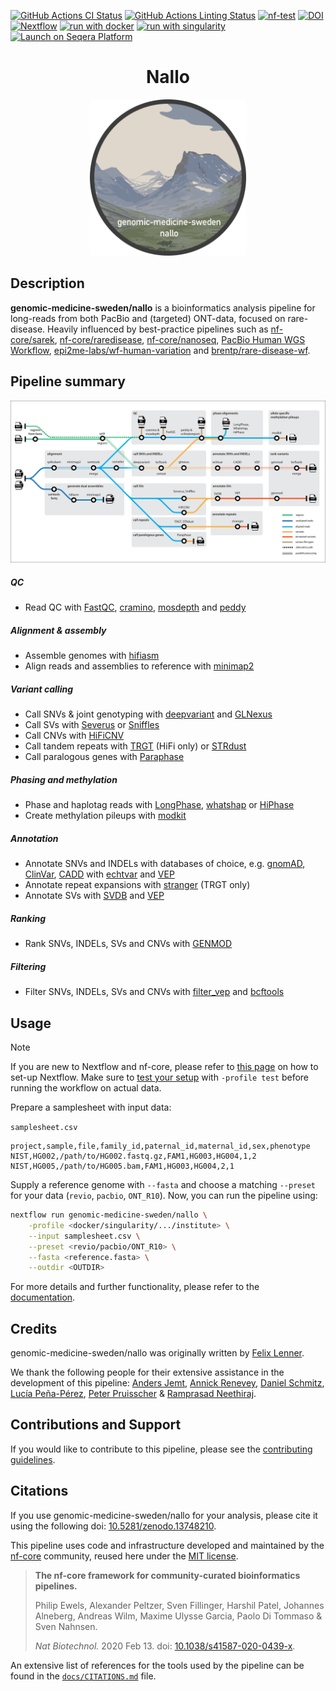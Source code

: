 
[![GitHub Actions CI Status](https://github.com/genomic-medicine-sweden/nallo/actions/workflows/ci.yml/badge.svg)](https://github.com/genomic-medicine-sweden/nallo/actions/workflows/ci.yml)
[![GitHub Actions Linting Status](https://github.com/genomic-medicine-sweden/nallo/actions/workflows/linting.yml/badge.svg)](https://github.com/genomic-medicine-sweden/nallo/actions/workflows/linting.yml)
[![nf-test](https://img.shields.io/badge/unit_tests-nf--test-337ab7.svg)](https://www.nf-test.com)
[![DOI](https://zenodo.org/badge/DOI/10.5281/zenodo.13748210.svg)](https://doi.org/10.5281/zenodo.13748210)
[![Nextflow](https://img.shields.io/badge/nextflow%20DSL2-%E2%89%A524.04.2-23aa62.svg)](https://www.nextflow.io/)
[![run with docker](https://img.shields.io/badge/run%20with-docker-0db7ed?labelColor=000000&logo=docker)](https://www.docker.com/)
[![run with singularity](https://img.shields.io/badge/run%20with-singularity-1d355c.svg?labelColor=000000)](https://sylabs.io/docs/)
[![Launch on Seqera Platform](https://img.shields.io/badge/Launch%20%F0%9F%9A%80-Seqera%20Platform-%234256e7)](https://cloud.seqera.io/launch?pipeline=https://github.com/genomic-medicine-sweden/nallo)

<h1 align="center">Nallo</h1>
<p align="center">
  <picture align="center">
    <source media="(prefers-color-scheme: dark)" srcset="docs/images/nallo_dark.png">
    <img width=250px alt="Nallo logo" src="docs/images/nallo_light.png">
  </picture>
</p>

## Description

**genomic-medicine-sweden/nallo** is a bioinformatics analysis pipeline for long-reads from both PacBio and (targeted) ONT-data, focused on rare-disease. Heavily influenced by best-practice pipelines such as [nf-core/sarek](https://nf-co.re/sarek), [nf-core/raredisease](https://nf-co.re/raredisease), [nf-core/nanoseq](https://github.com/nf-core/nanoseq), [PacBio Human WGS Workflow](https://github.com/PacificBiosciences/pb-human-wgs-workflow-snakemake), [epi2me-labs/wf-human-variation](https://github.com/epi2me-labs/wf-human-variation) and [brentp/rare-disease-wf](https://github.com/brentp/rare-disease-wf).

## Pipeline summary

<picture align="center">
    <img alt="genomic-medicine-sweden/nallo workflow" src="docs/images/nallo_metromap.png">
  </picture>

##### QC

- Read QC with [FastQC](http://www.bioinformatics.babraham.ac.uk/projects/fastqc/), [cramino](https://github.com/wdecoster/cramino), [mosdepth](https://github.com/brentp/mosdepth) and [peddy](https://github.com/brentp/peddy)

##### Alignment & assembly

- Assemble genomes with [hifiasm](https://github.com/chhylp123/hifiasm)
- Align reads and assemblies to reference with [minimap2](https://github.com/lh3/minimap2)

##### Variant calling

- Call SNVs & joint genotyping with [deepvariant](https://github.com/google/deepvariant) and [GLNexus](https://github.com/dnanexus-rnd/GLnexus)
- Call SVs with [Severus](https://github.com/KolmogorovLab/Severus) or [Sniffles](https://github.com/fritzsedlazeck/Sniffles)
- Call CNVs with [HiFiCNV](https://github.com/PacificBiosciences/HiFiCNV)
- Call tandem repeats with [TRGT](https://github.com/PacificBiosciences/trgt/tree/main) (HiFi only) or [STRdust](https://github.com/wdecoster/STRdust)
- Call paralogous genes with [Paraphase](https://github.com/PacificBiosciences/paraphase)

##### Phasing and methylation

- Phase and haplotag reads with [LongPhase](https://github.com/twolinin/longphase), [whatshap](https://github.com/whatshap/whatshap) or [HiPhase](https://github.com/PacificBiosciences/HiPhase)
- Create methylation pileups with [modkit](https://github.com/nanoporetech/modkit)

##### Annotation

- Annotate SNVs and INDELs with databases of choice, e.g. [gnomAD](https://gnomad.broadinstitute.org), [ClinVar](https://www.ncbi.nlm.nih.gov/clinvar/), [CADD](https://cadd.gs.washington.edu) with [echtvar](https://github.com/brentp/echtvar) and [VEP](https://github.com/Ensembl/ensembl-vep)
- Annotate repeat expansions with [stranger](https://github.com/Clinical-Genomics/stranger) (TRGT only)
- Annotate SVs with [SVDB](https://github.com/J35P312/SVDB) and [VEP](https://github.com/Ensembl/ensembl-vep)

##### Ranking

- Rank SNVs, INDELs, SVs and CNVs with [GENMOD](https://github.com/Clinical-Genomics/genmod)

##### Filtering

- Filter SNVs, INDELs, SVs and CNVs with [filter_vep](https://www.ensembl.org/vep) and [bcftools](https://samtools.github.io/bcftools/bcftools.html)

## Usage

> [!NOTE]
> If you are new to Nextflow and nf-core, please refer to [this page](https://nf-co.re/docs/usage/installation) on how to set-up Nextflow. Make sure to [test your setup](https://nf-co.re/docs/usage/introduction#how-to-run-a-pipeline) with `-profile test` before running the workflow on actual data.

Prepare a samplesheet with input data:

`samplesheet.csv`

```
project,sample,file,family_id,paternal_id,maternal_id,sex,phenotype
NIST,HG002,/path/to/HG002.fastq.gz,FAM1,HG003,HG004,1,2
NIST,HG005,/path/to/HG005.bam,FAM1,HG003,HG004,2,1
```

Supply a reference genome with `--fasta` and choose a matching `--preset` for your data (`revio`, `pacbio`, `ONT_R10`). Now, you can run the pipeline using:

```bash
nextflow run genomic-medicine-sweden/nallo \
    -profile <docker/singularity/.../institute> \
    --input samplesheet.csv \
    --preset <revio/pacbio/ONT_R10> \
    --fasta <reference.fasta> \
    --outdir <OUTDIR>
```

For more details and further functionality, please refer to the [documentation](http://genomic-medicine-sweden.github.io/nallo/).

## Credits

genomic-medicine-sweden/nallo was originally written by [Felix Lenner](https://github.com/fellen31).

We thank the following people for their extensive assistance in the development of this pipeline: [Anders Jemt](https://github.com/jemten), [Annick Renevey](https://github.com/rannick), [Daniel Schmitz](https://github.com/Schmytzi), [Lucía Peña-Pérez](https://github.com/Lucpen), [Peter Pruisscher](https://github.com/peterpru) & [Ramprasad Neethiraj](https://github.com/ramprasadn).

## Contributions and Support

If you would like to contribute to this pipeline, please see the [contributing guidelines](.github/CONTRIBUTING.md).

## Citations

If you use genomic-medicine-sweden/nallo for your analysis, please cite it using the following doi: [10.5281/zenodo.13748210](https://doi.org/10.5281/zenodo.13748210).

This pipeline uses code and infrastructure developed and maintained by the [nf-core](https://nf-co.re) community, reused here under the [MIT license](https://github.com/nf-core/tools/blob/main/LICENSE).

> **The nf-core framework for community-curated bioinformatics pipelines.**
>
> Philip Ewels, Alexander Peltzer, Sven Fillinger, Harshil Patel, Johannes Alneberg, Andreas Wilm, Maxime Ulysse Garcia, Paolo Di Tommaso & Sven Nahnsen.
>
> _Nat Biotechnol._ 2020 Feb 13. doi: [10.1038/s41587-020-0439-x](https://dx.doi.org/10.1038/s41587-020-0439-x).

An extensive list of references for the tools used by the pipeline can be found in the [`docs/CITATIONS.md`](docs/CITATIONS.md) file.
